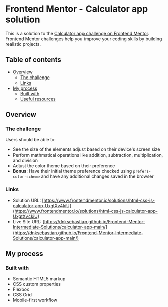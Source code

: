 # Frontend Mentor - Calculator app solution

This is a solution to the [Calculator app challenge on Frontend Mentor](https://www.frontendmentor.io/challenges/calculator-app-9lteq5N29). Frontend Mentor challenges help you improve your coding skills by building realistic projects. 

## Table of contents

- [Overview](#overview)
  - [The challenge](#the-challenge)
  - [Links](#links)
- [My process](#my-process)
  - [Built with](#built-with)
  - [Useful resources](#useful-resources)
## Overview

### The challenge

Users should be able to:

- See the size of the elements adjust based on their device's screen size
- Perform mathmatical operations like addition, subtraction, multiplication, and division
- Adjust the color theme based on their preference
- **Bonus**: Have their initial theme preference checked using `prefers-color-scheme` and have any additional changes saved in the browser

### Links

- Solution URL: [https://www.frontendmentor.io/solutions/html-css-js-calculator-app-UxgtXv4kiU](https://www.frontendmentor.io/solutions/html-css-js-calculator-app-UxgtXv4kiU)
- Live Site URL: [https://dnksebastian.github.io/Frontend-Mentor-Intermediate-Solutions/calculator-app-main/](https://dnksebastian.github.io/Frontend-Mentor-Intermediate-Solutions/calculator-app-main/)

## My process

### Built with

- Semantic HTML5 markup
- CSS custom properties
- Flexbox
- CSS Grid
- Mobile-first workflow

